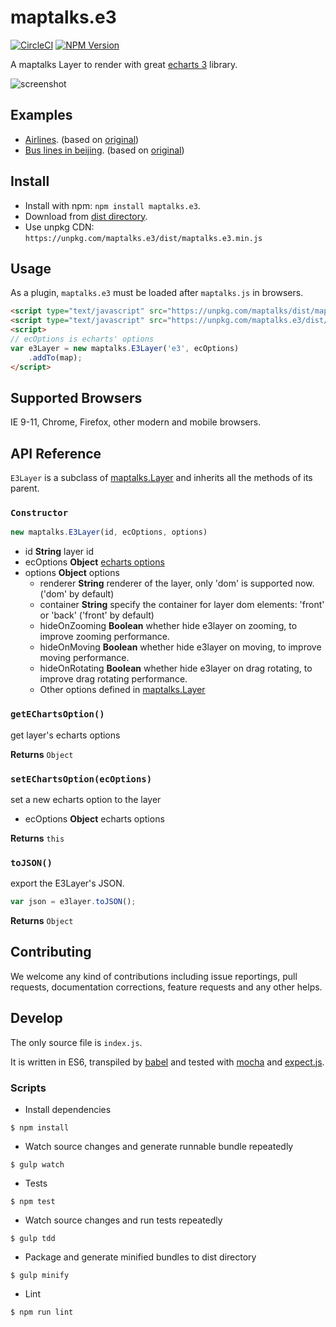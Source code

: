 # maptalks.e3

[![CircleCI](https://circleci.com/gh/maptalks/maptalks.e3/tree/master.svg?style=shield)](https://circleci.com/gh/maptalks/maptalks.e3)
[![NPM Version](https://img.shields.io/npm/v/maptalks.e3.svg)](https://github.com/maptalks/maptalks.e3)

A maptalks Layer to render with great [echarts 3](https://github.com/ecomfe/echarts) library.

![screenshot](https://cloud.githubusercontent.com/assets/13678919/25565572/afd6d500-2dfb-11e7-977c-951727539b5c.jpg)

## Examples

* [Airlines](https://maptalks.github.io/maptalks.e3/demo/fly.html). (based on [original](http://echarts.baidu.com/demo.html#geo-lines))
* [Bus lines in beijing](https://maptalks.github.io/maptalks.e3/demo/bus.html). (based on [original](http://echarts.baidu.com/demo.html#lines-bmap-effect))

## Install
  
* Install with npm: ```npm install maptalks.e3```. 
* Download from [dist directory](https://github.com/maptalks/maptalks.e3/tree/gh-pages/dist).
* Use unpkg CDN: ```https://unpkg.com/maptalks.e3/dist/maptalks.e3.min.js```

## Usage

As a plugin, ```maptalks.e3``` must be loaded after ```maptalks.js``` in browsers.
```html
<script type="text/javascript" src="https://unpkg.com/maptalks/dist/maptalks.min.js"></script>
<script type="text/javascript" src="https://unpkg.com/maptalks.e3/dist/maptalks.e3.min.js"></script>
<script>
// ecOptions is echarts' options
var e3Layer = new maptalks.E3Layer('e3', ecOptions)
    .addTo(map);
</script>
```
## Supported Browsers

IE 9-11, Chrome, Firefox, other modern and mobile browsers.

## API Reference

```E3Layer``` is a subclass of [maptalks.Layer](https://maptalks.github.io/maptalks.js/api/0.x/Layer.html) and inherits all the methods of its parent.

### `Constructor`

```javascript
new maptalks.E3Layer(id, ecOptions, options)
```

* id **String** layer id
* ecOptions **Object** [echarts options](http://echarts.baidu.com/echarts2/doc/doc-en.html)
* options **Object** options
    * renderer **String** renderer of the layer, only 'dom' is supported now. ('dom' by default)
    * container **String** specify the container for layer dom elements: 'front' or 'back' ('front' by default)
    * hideOnZooming **Boolean** whether hide e3layer on zooming, to improve zooming performance.
    * hideOnMoving **Boolean** whether hide e3layer on moving, to improve moving performance.
    * hideOnRotating **Boolean** whether hide e3layer on drag rotating, to improve drag rotating performance.
    * Other options defined in [maptalks.Layer](https://maptalks.github.io/maptalks.js/api/0.x/Layer.html)

### `getEChartsOption()`

get layer's echarts options

**Returns** `Object`

### `setEChartsOption(ecOptions)`

set a new echarts option to the layer

* ecOptions **Object** echarts options

**Returns** `this`

### `toJSON()`

export the E3Layer's JSON.

```javascript
var json = e3layer.toJSON();
```

**Returns** `Object`

## Contributing

We welcome any kind of contributions including issue reportings, pull requests, documentation corrections, feature requests and any other helps.

## Develop

The only source file is ```index.js```.

It is written in ES6, transpiled by [babel](https://babeljs.io/) and tested with [mocha](https://mochajs.org) and [expect.js](https://github.com/Automattic/expect.js).

### Scripts

* Install dependencies
```shell
$ npm install
```

* Watch source changes and generate runnable bundle repeatedly
```shell
$ gulp watch
```

* Tests
```shell
$ npm test
```

* Watch source changes and run tests repeatedly
```shell
$ gulp tdd
```

* Package and generate minified bundles to dist directory
```shell
$ gulp minify
```

* Lint
```shell
$ npm run lint
```
